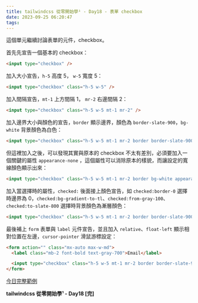 ```yaml
---
title: tailwindcss 從零開始學¹ - Day18 - 表單 checkbox
date: 2023-09-25 06:20:47
tags:
---
```

這個單元繼續討論表單的元件，checkbox。

首先先宣告一個基本的 checkbox：

```html
<input type="checkbox" />
```

加入大小宣告，`h-5` 高度 5， `w-5` 寬度 5：

```html
<input type="checkbox" class="h-5 w-5" />
```

加入間隔宣告，`mt-1` 上方間隔 1， `mr-2` 右邊間隔 2：

```html
<input type="checkbox" class="h-5 w-5 mt-1 mr-2" />
```

加入邊界大小與顏色的宣告，`border` 顯示邊界，顏色為 `border-slate-900`，`bg-white` 背景顏色為白色：

```html
<input type="checkbox" class="h-5 w-5 mt-1 mr-2 border border-slate-900 bg-white" />
```

但這裡加入之後，可以發現其實與原本的 checkbox 不太有差別，必須要加入一個關鍵的屬性 `appearance-none` ，這個屬性可以消除原本的樣貌，而讓設定的寬線顏色顯示出來：

```html
<input type="checkbox" class="h-5 w-5 mt-1 mr-2 border bg-white appearance-none" />
```

加入當選擇時的屬性，`checked:` 後面接上顏色宣告，如 `checked:border-0` 選擇時邊界為 0，`checked:bg-gradient-to-tl`、`checked:from-gray-100`、`checked:to-slate-800` 選擇時背景顏色為漸層顏色：

```html
<input type="checkbox" class="h-5 w-5 mt-1 mr-2 border border-slate-900 bg-white appearance-none checked:border-0 checked:bg-gradient-to-tl checked:from-gray-100 checked:to-slate-800 relative float-left cursor-pointer align-top text-base" />
```

最後補上 `form` 表單與 `label` 元件宣告，並且加入 `relative`、`float-left` 顯示相對位置在左邊，`cursor-pointer` 滑鼠游標設定：

```html 
<form action="" class="mx-auto max-w-md">
  <label class="mb-2 font-bold text-gray-700">Email</label>

  <input type="checkbox" class="h-5 w-5 mt-1 mr-2 border border-slate-900 bg-white appearance-none checked:border-0 checked:bg-gradient-to-tl checked:from-gray-100 checked:to-slate-800 relative float-left cursor-pointer" />
</form>
```

[今日完整範例](https://play.tailwindcss.com/YWnabINbWz?layout=horizontal&size=1244x720)

**tailwindcss 從零開始學¹ - Day18 [完]**